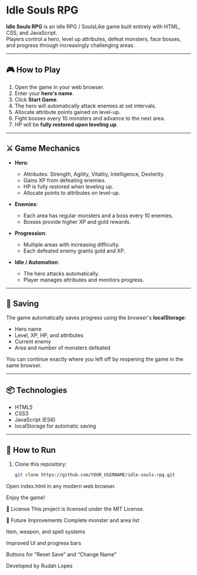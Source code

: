 # Idle Souls RPG

**Idle Souls RPG** is an idle RPG / SoulsLike game built entirely with HTML, CSS, and JavaScript.  
Players control a hero, level up attributes, defeat monsters, face bosses, and progress through increasingly challenging areas.

---

## 🎮 How to Play

1. Open the game in your web browser.
2. Enter your **hero's name**.
3. Click **Start Game**.
4. The hero will automatically attack enemies at set intervals.
5. Allocate attribute points gained on level-up.
6. Fight bosses every 10 monsters and advance to the next area.
7. HP will be **fully restored upon leveling up**.

---

## ⚔️ Game Mechanics

- **Hero**:
  - Attributes: Strength, Agility, Vitality, Intelligence, Dexterity.
  - Gains XP from defeating enemies.
  - HP is fully restored when leveling up.
  - Allocate points to attributes on level-up.

- **Enemies**:
  - Each area has regular monsters and a boss every 10 enemies.
  - Bosses provide higher XP and gold rewards.

- **Progression**:
  - Multiple areas with increasing difficulty.
  - Each defeated enemy grants gold and XP.

- **Idle / Automation**:
  - The hero attacks automatically.
  - Player manages attributes and monitors progress.

---

## 💾 Saving

The game automatically saves progress using the browser's **localStorage**:

- Hero name
- Level, XP, HP, and attributes
- Current enemy
- Area and number of monsters defeated

You can continue exactly where you left off by reopening the game in the same browser.

---

## 📦 Technologies

- HTML5
- CSS3
- JavaScript (ES6)
- localStorage for automatic saving

---

## 🔧 How to Run

1. Clone this repository:
   ```bash
   git clone https://github.com/YOUR_USERNAME/idle-souls-rpg.git
Open index.html in any modern web browser.

Enjoy the game!

📝 License
This project is licensed under the MIT License.

📌 Future Improvements
Complete monster and area list

Item, weapon, and spell systems

Improved UI and progress bars

Buttons for “Reset Save” and “Change Name”

Developed by Rudah Lopes
